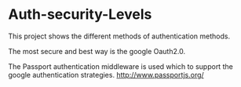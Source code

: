 # Auth-security-Levels

This project shows the different methods of authentication methods.

The most secure and best way is the google Oauth2.0.

The Passport authentication middleware is used which to support the google authentication strategies.
http://www.passportjs.org/

